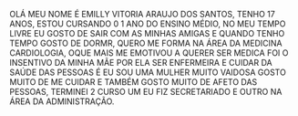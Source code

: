 OLÁ MEU NOME É EMILLY VITORIA ARAUJO DOS SANTOS, TENHO 17 ANOS, ESTOU CURSANDO 0 1 ANO DO ENSINO MÉDIO, NO MEU TEMPO LIVRE EU GOSTO DE SAIR COM AS MINHAS AMIGAS E QUANDO TENHO TEMPO GOSTO DE DORMR, QUERO ME FORMA NA ÁREA DA MEDICINA CARDIOLOGIA, OQUE MAIS ME EMOTIVOU A QUERER SER MEDICA FOI O INSENTIVO DA MINHA MÃE POR ELA SER ENFERMEIRA E CUIDAR DA SAÚDE DAS PESSOAS É EU SOU UMA MULHER MUITO VAIDOSA GOSTO MUITO DE ME CUIDAR E TAMBÉM GOSTO MUITO DE AFETO DAS PESSOAS, TERMINEI 2 CURSO UM EU FIZ SECRETARIADO E OUTRO NA ÁREA DA ADMINISTRAÇÃO.
